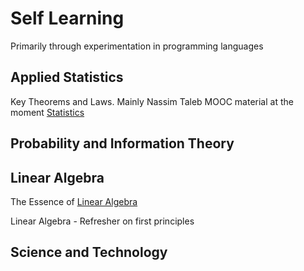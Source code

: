 # Self Learning

Primarily through experimentation in programming languages

## Applied Statistics

Key Theorems and Laws. Mainly Nassim Taleb MOOC material at the moment [Statistics](Statistics)

## Probability and Information Theory

## Linear Algebra

The Essence of [Linear Algebra](Linear_Algebra)

Linear Algebra - Refresher on first principles

## Science and Technology 
